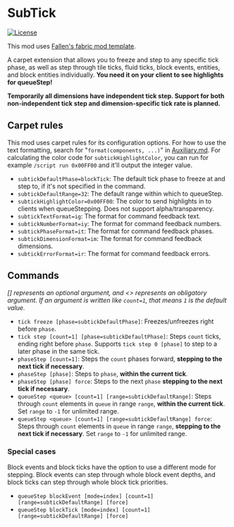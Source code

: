 # SubTick

[![License](https://img.shields.io/github/license/Fallen-Breath/fabric-mod-template.svg)](http://www.gnu.org/licenses/lgpl-3.0.html)

This mod uses [Fallen's fabric mod template](https://github.com/Fallen-Breath/fabric-mod-template).

A carpet extension that allows you to freeze and step to any specific tick phase, as well as step through tile ticks, fluid ticks, block events, entities, and block entities individually. **You need it on your client to see highlights for queueStep!**

**Temporarily all dimensions have independent tick step. Support for both non-independent tick step and dimension-specific tick rate is planned.**

## Carpet rules

This mod uses carpet rules for its configuration options. For how to use the text formatting, search for "`format(components, ...)`" in [Auxiliary.md](https://github.com/gnembon/fabric-carpet/blob/master/docs/scarpet/api/Auxiliary.md). For calculating the color code for `subtickHighlightColor`, you can run for example `/script run 0x00FF00` and it'll output the integer value.

- `subtickDefaultPhase=blockTick`: The default tick phase to freeze at and step to, if it's not specified in the command.
- `subtickDefaultRange=32`: The default range within which to queueStep.
- `subtickHighlightColor=0x00FF00`: The color to send highlights in to clients when queueStepping. Does not support alpha/transparency.
- `subtickTextFormat=ig`: The format for command feedback text.
- `subtickNumberFormat=iy`: The format for command feedback numbers.
- `subtickPhaseFormat=it`: The format for command feedback phases.
- `subtickDimensionFormat=im`: The format for command feedback dimensions.
- `subtickErrorFormat=ir`: The format for command feedback errors.

## Commands

*[] represents an optional argument, and <> represents an obligatory argument. If an argument is written like `count=1`, that means `1` is the default value.*

- `tick freeze [phase=subtickDefaultPhase]`: Freezes/unfreezes right before `phase`.
- `tick step [count=1] [phase=subtickDefaultPhase]`: Steps `count` ticks, ending right before `phase`. Supports `tick step 0 [phase]` to step to a later phase in the same tick.
- `phaseStep [count=1]`: Steps the `count` phases forward, **stepping to the next tick if necessary**.
- `phaseStep [phase]`: Steps to `phase`, **within the current tick**.
- `phaseStep [phase] force`: Steps to the next `phase` **stepping to the next tick if necessary**.
- `queueStep <queue> [count=1] [range=subtickDefaultRange]`: Steps through `count` elements in `queue` in range `range`, **within the current tick**. Set `range` to `-1` for unlimited range.
- `queueStep <queue> [count=1] [range=subtickDefaultRange] force`: Steps through `count` elements in `queue` in range `range`, **stepping to the next tick if necessary**. Set `range` to `-1` for unlimited range.

### Special cases

Block events and block ticks have the option to use a different mode for stepping. Block events can step through whole block event depths, and block ticks can step through whole block tick priorities.

- `queueStep blockEvent [mode=index] [count=1] [range=subtickDefaultRange] [force]`
- `queueStep blockTick [mode=index] [count=1] [range=subtickDefaultRange] [force]`
